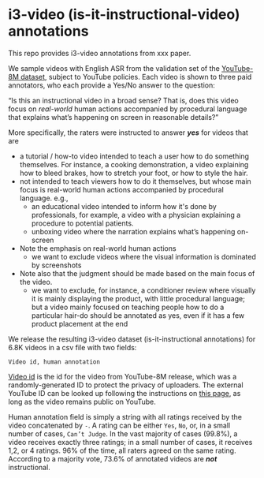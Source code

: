 # i3-video (is-it-instructional-video) annotations

This repo provides i3-video annotations from xxx paper.

We sample videos with English ASR from the validation set of the [YouTube-8M dataset](http://research.google.com/youtube8m/download.html), subject to YouTube policies.  Each video is shown to three paid annotators, who each provide a Yes/No answer to the question: 

“Is this an instructional video in a broad sense?  That is, does this video focus on *real-world* human actions accompanied by procedural language that explains what’s happening on screen in reasonable details?”  

More specifically, the raters were instructed to answer ***yes*** for videos that are
- a tutorial / how-to video intended to teach a user how to do something themselves.  For instance, a cooking demonstration, a video explaining how to bleed brakes, how to stretch your foot, or how to style the hair.   
- not intended to teach viewers how to do it themselves, but whose main focus is real-world human actions accompanied by procedural language.  e.g.,
  - an educational video intended to inform how it's done by professionals, for example, a video with a physician explaining a procedure to potential patients.
  - unboxing video where the narration explains what’s happening on-screen
- Note the emphasis on real-world human actions
  - we want to exclude videos where the visual information is dominated by screenshots
- Note also that the judgment should be made based on the main focus of the video.
  - we want to exclude, for instance, a conditioner review where visually it is mainly displaying the product, with little procedural language; but a video mainly focused on teaching people how to do a particular hair-do should be annotated as yes, even if it has a few product placement at the end

We release the resulting i3-video dataset (is-it-instructional annotations) for 6.8K videos in a csv file with two fields:
```
Video id, human annotation
```

[Video id](http://research.google.com/youtube8m/video_id_conversion.html) is the id for the video from YouTube-8M release, which was a randomly-generated ID to protect the privacy of uploaders.  The external YouTube ID can be looked up following the instructions on [this page](http://research.google.com/youtube8m/video_id_conversion.html), as long as the video remains public on YouTube. 

Human annotation field is simply a string with all ratings received by the video concatenated by `-`.  A rating can be either `Yes`, `No`, or, in a small number of cases, `Can’t Judge`.  In the vast majority of cases (99.8%), a video receives exactly three ratings; in a small number of cases, it receives 1,2, or 4 ratings. 96% of the time, all raters agreed on the same rating.  According to a majority vote, 73.6% of annotated videos are ***not*** instructional. 

